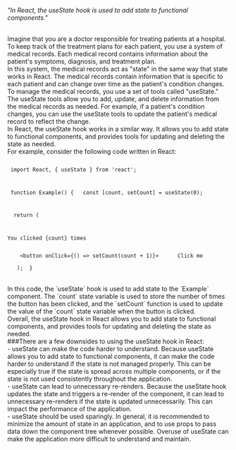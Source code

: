 _"In React, the useState hook is used to add state to functional components."_

<br/>
Imagine that you are a doctor responsible for treating patients at a hospital. To keep track of the treatment plans for each patient, you use a system of medical records. Each medical record contains information about the patient's symptoms, diagnosis, and treatment plan.

<br/>
In this system, the medical records act as "state" in the same way that state works in React. The medical records contain information that is specific to each patient and can change over time as the patient's condition changes.

<br/>
To manage the medical records, you use a set of tools called "useState." The useState tools allow you to add, update, and delete information from the medical records as needed. For example, if a patient's condition changes, you can use the useState tools to update the patient's medical record to reflect the change.

<br/>
In React, the useState hook works in a similar way. It allows you to add state to functional components, and provides tools for updating and deleting the state as needed.

<br/>
For example, consider the following code written in React:

<Code language='javascript'>

&nbsp;import React, { useState } from 'react';

&nbsp;function Example() {
&nbsp;&nbsp;const [count, setCount] = useState(0);

&nbsp;&nbsp;return (
&nbsp;&nbsp;&nbsp;<div>
&nbsp;&nbsp;&nbsp;&nbsp;<p>You clicked {count} times</p>
&nbsp;&nbsp;&nbsp;&nbsp;<button onClick={() => setCount(count + 1)}>
&nbsp;&nbsp;&nbsp;&nbsp;&nbsp;Click me
&nbsp;&nbsp;&nbsp;&nbsp;</button>
&nbsp;&nbsp;&nbsp;</div>
&nbsp;&nbsp;);
&nbsp;}
</Code>

<br/>
In this code, the `useState` hook is used to add state to the `Example` component. The `count` state variable is used to store the number of times the button has been clicked, and the `setCount` function is used to update the value of the `count` state variable when the button is clicked.

<br/>
Overall, the useState hook in React allows you to add state to functional components, and provides tools for updating and deleting the state as needed.

<br/>
###There are a few downsides to using the useState hook in React:
<br/>
- useState can make the code harder to understand. Because useState allows you to add state to functional components, it can make the code harder to understand if the state is not managed properly. This can be especially true if the state is spread across multiple components, or if the state is not used consistently throughout the application.
<br/>
- useState can lead to unnecessary re-renders. Because the useState hook updates the state and triggers a re-render of the component, it can lead to unnecessary re-renders if the state is updated unnecessarily. This can impact the performance of the application.
<br/>
- useState should be used sparingly. In general, it is recommended to minimize the amount of state in an application, and to use props to pass data down the component tree whenever possible. Overuse of useState can make the application more difficult to understand and maintain.
